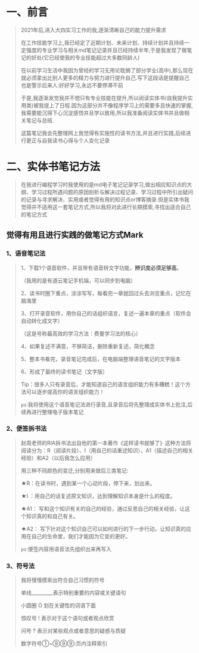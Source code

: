 # 一、前言

>2021年后,进入大四实习工作的我,逐渐清晰自己的能力提升需求
>
>在工作技能学习上,我已经定了近期计划、未来计划、持续计划并且持续一定强度的专业学习与相关md笔记记录并且已经持续半年,于是我发现了做笔记的好处(它已经使我的专业技能超过大多数同龄人)
>
>在以前学习生活中我因为曾经的学习无用论耽搁了部分学业(高中),那么现在就必须拿出比别人更多的精力与努力进行提升自己.写下这段话是提醒自己也是警示后来人:好好学习,永远不要停滞不前
>
>于是,我逐渐发觉我并不想只有专业技能在提升,所以阅读实体书(自我提升实用类)被我提上了日程.因为这部分并不像程序学习上的需要多且快速的掌握,我需要能沉得下心沉淀感悟并且学以致用,所以我准备阅读实体书并且做相关笔记与总结.
>
>这篇笔记我会先整理网上我觉得有实施性的读书方法,并且进行实践,后续进行更正与自我读书心得与个人变化记录



# 二、实体书笔记方法

> 在我进行编程学习时我使用的是md电子笔记记录学习,做出相应知识点的大纲、学习过程所遇问题的原因剖析与解决过程记录、学习过程中所引出疑问的记录与寻求解决、实用或者觉得有用的知识点or博客摘录.但是实体书我觉得并不适用这一套笔记方式,所以我将对此进行长期摸索,寻找出适合自己的笔记方式

## 觉得有用且进行实践的做笔记方式Mark

### 1、语音笔记法

>1、下载1个语音软件，并且带有语音转文字功能，**辨识度必须足够高**。
>
>（我用的是有道云笔记手机端，可以同步到电脑）
>
>2、读书时圈下重点，涂涂写写，每看完一章就回过头去浏览重点，记忆在脑海里
>
>3、打开录音软件，用你自己的话组织语言，复述一遍本章的重点（软件会自动转化成文字）
>
>（这是号称最高效的学习方法：费曼学习法的核心）
>
>4、如果复述不满意，不够简洁，删除重新复述，简化概念
>
>5、整本书看完，录音笔记完成后，在电脑端整理语音笔记的文字版本
>
>6、形成了最终的读书笔记（文字版）
>
>Tip：很多人只有录音后，才能知道自己的语言组织能力有多糟糕！这个方法可以逐步提高你的语言组织能力！
>
>`ps`:我将使用这个语音笔记法进行录音,且录音后将先整理成实体书上批注,后续再进行整理电子版本笔记

### 2、便签拆书法

>赵周老师的RIA拆书法出自他的第一本著作《这样读书就够了》这种方法将阅读分为：R（阅读片段）、I（用自己的话重述知识）、A1（描述自己的相关经验）和A2（以后我怎么应用）
>
>用三种不同颜色的变迁,分别用来做后三类笔记:
>
>★R：在读书时，遇到某一个心动片段，停下来，划出来。
>
>★I ：用自己的话复述原文知识，达到理解知识本身是什么的程度。
>
>★A1： 写和这个知识有关的自己的经验，通过反思自己的相关经验，让这个知识真的和自己有关。
>
>★A2： 写下针对这个知识自己可以如何进行的下一步行动，让知识真的应用在自己的生命里，我们才能因为它变的更好。
>
>`ps`:便签内容用语音法先组织出来再写入

### 3、符号法

> 我将慢慢摸索出符合自己习惯的符号
>
> 单线_________表示特别重要的内容或关键语句
>
> 小圆圈 O 划在关键性的词语下面
>
> 惊叹号 ! 表示对于这个语句或者观点欣赏
>
> 问号 ? 表示对某些观点或者意思的疑惑与质疑
>
> 数字符号①~⑨⑨⑨:页内注释索引























